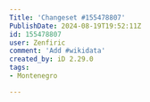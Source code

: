 ```yaml
---
Title: 'Changeset #155478807'
PublishDate: 2024-08-19T19:52:11Z
id: 155478807
user: Zenfiric
comment: 'Add #wikidata'
created_by: iD 2.29.0
tags:
- Montenegro

---
```


